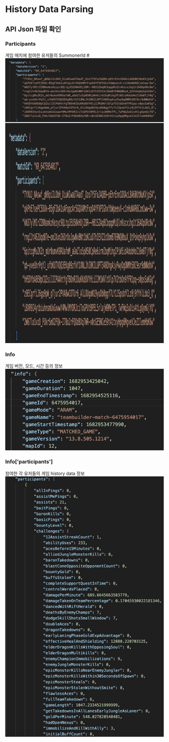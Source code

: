 # History Data Parsing
## API Json 파일 확인
### Participants
게임 매치에 참여한 유저들의 SummonerId 
#![](../Images/json_participants.png)
<img src="../Images/json_participants.png" alt="이미지" width="600" height="700">

### Info
게임 버전, 모드, 시간 등의 정보
![](../Images/json_info.png)

### Info['participants']
참여한 각 유저들의 게임 history data 정보
![](../Images/json_history.png)
